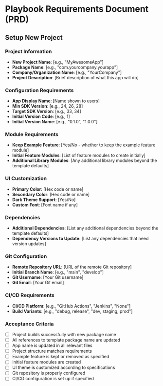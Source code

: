 # Playbook Requirements Document (PRD)
## Setup New Project

### Project Information
- **New Project Name**: [e.g., "MyAwesomeApp"]
- **Package Name**: [e.g., "com.yourcompany.yourapp"]
- **Company/Organization Name**: [e.g., "YourCompany"]
- **Project Description**: [Brief description of what this app will do]

### Configuration Requirements
- **App Display Name**: [Name shown to users]
- **Min SDK Version**: [e.g., 24, 26, 28]
- **Target SDK Version**: [e.g., 33, 34]
- **Initial Version Code**: [e.g., 1]
- **Initial Version Name**: [e.g., "0.1.0", "1.0.0"]

### Module Requirements
- **Keep Example Feature**: [Yes/No - whether to keep the example feature module]
- **Initial Feature Modules**: [List of feature modules to create initially]
- **Additional Library Modules**: [Any additional library modules beyond the template defaults]

### UI Customization
- **Primary Color**: [Hex code or name]
- **Secondary Color**: [Hex code or name]
- **Dark Theme Support**: [Yes/No]
- **Custom Font**: [Font name if any]

### Dependencies
- **Additional Dependencies**: [List any additional dependencies beyond the template defaults]
- **Dependency Versions to Update**: [List any dependencies that need version updates]

### Git Configuration
- **Remote Repository URL**: [URL of the remote Git repository]
- **Initial Branch Name**: [e.g., "main", "develop"]
- **Git Username**: [Your Git username]
- **Git Email**: [Your Git email]

### CI/CD Requirements
- **CI/CD Platform**: [e.g., "GitHub Actions", "Jenkins", "None"]
- **Build Variants**: [e.g., "debug, release", "dev, staging, prod"]

### Acceptance Criteria
- [ ] Project builds successfully with new package name
- [ ] All references to template package name are updated
- [ ] App name is updated in all relevant files
- [ ] Project structure matches requirements
- [ ] Example feature is kept or removed as specified
- [ ] Initial feature modules are created
- [ ] UI theme is customized according to specifications
- [ ] Git repository is properly configured
- [ ] CI/CD configuration is set up if specified